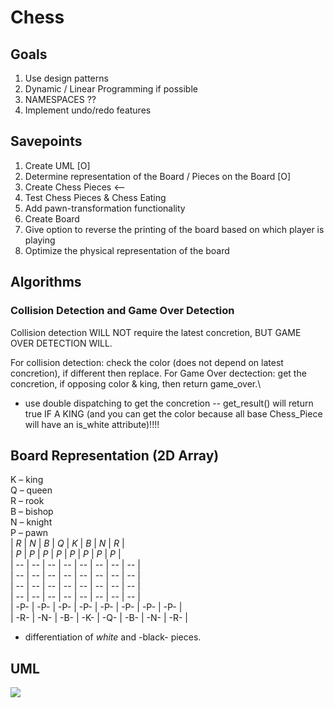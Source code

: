# Chess

## Goals
1. Use design patterns
2. Dynamic / Linear Programming if possible
3. NAMESPACES ??
4. Implement undo/redo features 

## Savepoints
1. Create UML [O]
2. Determine representation of the Board / Pieces on the Board [O]
3. Create Chess Pieces  <--
4. Test Chess Pieces & Chess Eating
5. Add pawn-transformation functionality
6. Create Board 
7. Give option to reverse the printing of the board based on which player is playing
8. Optimize the physical representation of the board

## Algorithms
### Collision Detection and Game Over Detection
Collision detection WILL NOT require the latest concretion, BUT GAME OVER DETECTION WILL.

For collision detection: check the color (does not depend on latest concretion), if different then replace. 
For Game Over dectection: get the concretion, if opposing color & king, then return game_over.\
- use double dispatching to get the concretion -- get_result() will return true IF A KING (and you can get the color because all base Chess_Piece will have an is_white attribute)!!!!

## Board Representation (2D Array)
K – king <br>
Q – queen <br>
R – rook <br>
B – bishop <br>
N – knight <br>
P – pawn <br>
| *R* | *N* | *B* | *Q* | *K* | *B* | *N* | *R* | <br>
| *P* | *P* | *P* | *P* | *P* | *P* | *P* | *P* | <br>
|  -- |  -- |  -- |  -- |  -- |  -- |  -- |  -- | <br>
|  -- |  -- |  -- |  -- |  -- |  -- |  -- |  -- | <br>
|  -- |  -- |  -- |  -- |  -- |  -- |  -- |  -- | <br>
|  -- |  -- |  -- |  -- |  -- |  -- |  -- |  -- | <br>
| -P- | -P- | -P- | -P- | -P- | -P- | -P- | -P- | <br>
| -R- | -N- | -B- | -K- | -Q- | -B- | -N- | -R- | <br>

* differentiation of *white* and -black- pieces.


## UML
[![](https://mermaid.ink/img/pako:eNrtWltv2zYU_iuchgZqa6PvQmCgSbChKIZ1ydA91IVAS7RNWBZdinLtpclvHy-SRYpkZA2DAWHyi22eq3g-8lDn8DFISIqCKEgyWBR3GK4o3IJ5Dvjn1StwjzLIMMmLNd4VavR2jYoi_oRRgsB0Sqr_NwTS1Ga4_jGdgk_we-4hfcT5au4j_klhXiwJ3cYaqeZ-Tyk8xppx7syPmemN4nSqURb-KBHq5rrBxZrsOtnuCdl0Mn3M8WrNHI8c_wITRuixMpnBZBM7yB1yf60xQ245W_IzLjCnSclf4RbFv-8RrUcVey0mJzS-KXGWIiVQBcAg6JExJQgXcASRI-xW4A7coSXOsURaA74btIZ7TCjMwDvwwGiZsFL8kSKoaFQIxUAqLn6qxCWcDUg9KoL4_AwOcQQK_DeKmT56dI4mJCOUUxaEZPo4n1juLyc8MB6shvJWNxtKaSU8AYda_wQc65-vdclnXdSgoANKSobChZjXSMf5lUdvBPYEp7oOXMTcnQyn_dSYDy7V7CHXEp7JX-YpCR3urBCLD4LQnnNFOvpJclJDhylBVHERVCswGS6Y8j3ekj0qXF7BJEE7Fu4j11ox-J9qGCuwuVe9BTucW5hrDfUHnNO0Dr3XvbglErhTMqz824SoW3wE66DAKnLyJbdEYc-EmHsDtPm690wpM-JvUPgTB7__Bn_gPAAKg94d8VlSRwgNCkLy8H7JPUwa9GLIop6zdSmhEXiDAp56H7wk8pRFL_Qqh_qCr9I6om9Q6BNlhktiT9jzIk860xd3UuOIumGd12Td6pK4Uxa9yKsc6ou9SuuIvoGgT5T3xLwW3C64QwxJD8A7IAqWQBQsha5kI-vIzsLfqcz56CnR1QyhtxLn5tiLwXAnGCL53up4YoNHvGR08cgDYReTStxdXGKb7XRJLgcPgCgqyoyZWGhtC1bZWJ_lKVgJMkcDteFkSbamv4P-_538pjwuux73aMdZUc5Un8ZeBIrNCItcoPWee60BfWYvESnuXBoOyo7inLlWfsEgdRJOCHFtOcJPIwHY8qwuRtaT6qxOXnkmOZEsUtK34-panEvAbkQZcy2zQWzo-fL1y1edxdKgT6qLbGSYk8orQ-r5Ra3_JlQDioZqPn1giEJrTzIDovUtLdQ3Chw53ZhMmO5hLorgzoNBSnLkyaghD0IEDqdCe2R2yRpesqtceQNCkwtcOfmmM4vxjWsXuaVI7hztvpqdR-tGo5FHEyGO4p0owR60QDU9X4OPyqN_pPVKbbIn9B6RRfUSGxltWheLR69XbFMdFaNT09bH4tHsFfumqj6R3n92MHjU-oQ2soYZVT11x9rwNofHkA41pN57AmNIBxPSJgEuVJp25KZ22I3LFcZL-Xe5yJcKBTzNvXAjpBFaSBg1Qh3XT6qqo-5E64T4Am0hBhUUu9_d7XyqxGmrKNVTfGPVFnoqWFgF2Z4Kvp3ZLfA-QauddbZ4L5y5rvL0O92-delogaWTY4TMECDDD5PyGhcC7xcFfxNIWHWUvL6uB2Yz-3xrUF-88tcY-JDzkznfrtDJwmnENHFKhwD4ObWH8SuqqhDBJNgiuoU4DaJALoV5wNZoi-ZBxH-maAn5a_s8mCiSfqtScFSLhxNKuq9kMv5EkM4DQeKT-cRNwJKRh2OeBNESZgWaBOUu5cmjUnQaRalw6bfqAqf4evoHGazFHw?type=png)](https://mermaid.live/edit#pako:eNrtWltv2zYU_iuchgZqa6PvQmCgSbChKIZ1ydA91IVAS7RNWBZdinLtpclvHy-SRYpkZA2DAWHyi22eq3g-8lDn8DFISIqCKEgyWBR3GK4o3IJ5Dvjn1StwjzLIMMmLNd4VavR2jYoi_oRRgsB0Sqr_NwTS1Ga4_jGdgk_we-4hfcT5au4j_klhXiwJ3cYaqeZ-Tyk8xppx7syPmemN4nSqURb-KBHq5rrBxZrsOtnuCdl0Mn3M8WrNHI8c_wITRuixMpnBZBM7yB1yf60xQ245W_IzLjCnSclf4RbFv-8RrUcVey0mJzS-KXGWIiVQBcAg6JExJQgXcASRI-xW4A7coSXOsURaA74btIZ7TCjMwDvwwGiZsFL8kSKoaFQIxUAqLn6qxCWcDUg9KoL4_AwOcQQK_DeKmT56dI4mJCOUUxaEZPo4n1juLyc8MB6shvJWNxtKaSU8AYda_wQc65-vdclnXdSgoANKSobChZjXSMf5lUdvBPYEp7oOXMTcnQyn_dSYDy7V7CHXEp7JX-YpCR3urBCLD4LQnnNFOvpJclJDhylBVHERVCswGS6Y8j3ekj0qXF7BJEE7Fu4j11ox-J9qGCuwuVe9BTucW5hrDfUHnNO0Dr3XvbglErhTMqz824SoW3wE66DAKnLyJbdEYc-EmHsDtPm690wpM-JvUPgTB7__Bn_gPAAKg94d8VlSRwgNCkLy8H7JPUwa9GLIop6zdSmhEXiDAp56H7wk8pRFL_Qqh_qCr9I6om9Q6BNlhktiT9jzIk860xd3UuOIumGd12Td6pK4Uxa9yKsc6ou9SuuIvoGgT5T3xLwW3C64QwxJD8A7IAqWQBQsha5kI-vIzsLfqcz56CnR1QyhtxLn5tiLwXAnGCL53up4YoNHvGR08cgDYReTStxdXGKb7XRJLgcPgCgqyoyZWGhtC1bZWJ_lKVgJMkcDteFkSbamv4P-_538pjwuux73aMdZUc5Un8ZeBIrNCItcoPWee60BfWYvESnuXBoOyo7inLlWfsEgdRJOCHFtOcJPIwHY8qwuRtaT6qxOXnkmOZEsUtK34-panEvAbkQZcy2zQWzo-fL1y1edxdKgT6qLbGSYk8orQ-r5Ra3_JlQDioZqPn1giEJrTzIDovUtLdQ3Chw53ZhMmO5hLorgzoNBSnLkyaghD0IEDqdCe2R2yRpesqtceQNCkwtcOfmmM4vxjWsXuaVI7hztvpqdR-tGo5FHEyGO4p0owR60QDU9X4OPyqN_pPVKbbIn9B6RRfUSGxltWheLR69XbFMdFaNT09bH4tHsFfumqj6R3n92MHjU-oQ2soYZVT11x9rwNofHkA41pN57AmNIBxPSJgEuVJp25KZ22I3LFcZL-Xe5yJcKBTzNvXAjpBFaSBg1Qh3XT6qqo-5E64T4Am0hBhUUu9_d7XyqxGmrKNVTfGPVFnoqWFgF2Z4Kvp3ZLfA-QauddbZ4L5y5rvL0O92-delogaWTY4TMECDDD5PyGhcC7xcFfxNIWHWUvL6uB2Yz-3xrUF-88tcY-JDzkznfrtDJwmnENHFKhwD4ObWH8SuqqhDBJNgiuoU4DaJALoV5wNZoi-ZBxH-maAn5a_s8mCiSfqtScFSLhxNKuq9kMv5EkM4DQeKT-cRNwJKRh2OeBNESZgWaBOUu5cmjUnQaRalw6bfqAqf4evoHGazFHw)
